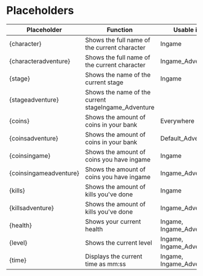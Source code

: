 # Placeholders
|Placeholder|Function|Usable in|
|--|--|--|
|{character}|Shows the full name of the current character|Ingame|
|{characteradventure}|Shows the full name of the current character|Ingame_Adventure|
|{stage}|Shows the name of the current stage|Ingame|
|{stageadventure}|Shows the name of the current stageIngame_Adventure|
|{coins}|Shows the amount of coins in your bank|Everywhere|
|{coinsadventure}|Shows the amount of coins in your bank|Default_Adventure|
|{coinsingame}|Shows the amount of coins you have ingame|Ingame|
|{coinsingameadventure}|Shows the amount of coins you have ingame|Ingame_Adventure|
|{kills}|Shows the amount of kills you've done|Ingame|
|{killsadventure}|Shows the amount of kills you've done|Ingame_Adventure|
|{health}|Shows your current health|Ingame, Ingame_Adventure|
|{level}|Shows the current level|Ingame, Ingame_Adventure|
|{time}|Displays the current time as mm:ss|Ingame, Ingame_Adventure|
